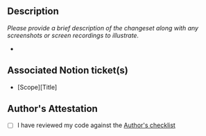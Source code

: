 ## Description

_Please provide a brief description of the changeset along with any screenshots or screen recordings to illustrate._

-

## Associated Notion ticket(s)

- [Scope][Title]

## Author's Attestation

- [ ] I have reviewed my code against the [Author's checklist](https://www.conventionalcommits.org/en/v1.0.0/)

